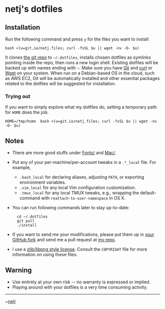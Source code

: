 netj's dotfiles
===============

Installation
------------
Run the following command and press `y` for the files you want to install:

    bash <(u=git.io/netj.files; curl -fsSL $u || wget -nv -O- $u)

It clones [the git repo][my repo] to `~/.dotfiles`, installs chosen dotfiles as symlinks pointing inside the repo, then runs a new login shell.
Existing dotfiles will be backed up with names ending with `~`.
Make sure you have [Git][] and [curl][] or [Wget][] on your system.
When run on a Debian-based OS in the cloud, such as AWS EC2, Git will be automatically installed and other essential packages related to the dotfiles will be suggested for installation.

### Trying out
If you want to simply explore what my dotfiles do, setting a temporary path for `HOME` does the job:

    HOME=/tmp/home  bash <(u=git.io/netj.files; curl -fsSL $u || wget -nv -O- $u)



Notes
-----
* There are more good stuffs under [Fonts/](https://github.com/netj/dotfiles/tree/master/Fonts#readme) and [Mac/](https://github.com/netj/dotfiles/tree/master/Mac#readme).

* Put any of your per-machine/per-account tweaks in a `.*_local` file.  For example,

    * `.bash_local` for declaring aliases, adjusting `PATH`, or exporting environment variables.
    * `.vim_local` for any local Vim configuration customization.
    * `.tmux_local` for any local TMUX tweaks, e.g., wrapping the default-command with `reattach-to-user-namespace` in OS X.

* You can run following commands later to stay up-to-date:

        cd ~/.dotfiles
        git pull
        ./install

* If you want to send me your modifications, please put them up in [your GitHub fork](https://github.com/netj/dotfiles/fork) and send me a pull request at [my repo][].

* I use a [zlib/libpng style license][license].
  Consult the `COPYRIGHT` file for more information on using these files.

[my repo]: https://github.com/netj/dotfiles
[git]: http://git-scm.com/
[curl]: http://curl.haxx.se/
[wget]: http://www.gnu.org/software/wget/
[license]: http://www.opensource.org/licenses/zlib-license.php


Warning
-------
* Use entirely at your own risk -- no warranty is expressed or implied.
* Playing around with your dotfiles is a very time consuming activity.


----

~[netj](https://github.com/netj)
